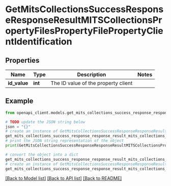 # GetMitsCollectionsSuccessResponseResponseResultMITSCollectionsPropertyFilesPropertyFilePropertyClientIdentification


## Properties

Name | Type | Description | Notes
------------ | ------------- | ------------- | -------------
**id_value** | **int** | The ID value of the property client | 

## Example

```python
from openapi_client.models.get_mits_collections_success_response_response_result_mits_collections_property_files_property_file_property_client_identification import GetMitsCollectionsSuccessResponseResponseResultMITSCollectionsPropertyFilesPropertyFilePropertyClientIdentification

# TODO update the JSON string below
json = "{}"
# create an instance of GetMitsCollectionsSuccessResponseResponseResultMITSCollectionsPropertyFilesPropertyFilePropertyClientIdentification from a JSON string
get_mits_collections_success_response_response_result_mits_collections_property_files_property_file_property_client_identification_instance = GetMitsCollectionsSuccessResponseResponseResultMITSCollectionsPropertyFilesPropertyFilePropertyClientIdentification.from_json(json)
# print the JSON string representation of the object
print(GetMitsCollectionsSuccessResponseResponseResultMITSCollectionsPropertyFilesPropertyFilePropertyClientIdentification.to_json())

# convert the object into a dict
get_mits_collections_success_response_response_result_mits_collections_property_files_property_file_property_client_identification_dict = get_mits_collections_success_response_response_result_mits_collections_property_files_property_file_property_client_identification_instance.to_dict()
# create an instance of GetMitsCollectionsSuccessResponseResponseResultMITSCollectionsPropertyFilesPropertyFilePropertyClientIdentification from a dict
get_mits_collections_success_response_response_result_mits_collections_property_files_property_file_property_client_identification_from_dict = GetMitsCollectionsSuccessResponseResponseResultMITSCollectionsPropertyFilesPropertyFilePropertyClientIdentification.from_dict(get_mits_collections_success_response_response_result_mits_collections_property_files_property_file_property_client_identification_dict)
```
[[Back to Model list]](../README.md#documentation-for-models) [[Back to API list]](../README.md#documentation-for-api-endpoints) [[Back to README]](../README.md)


